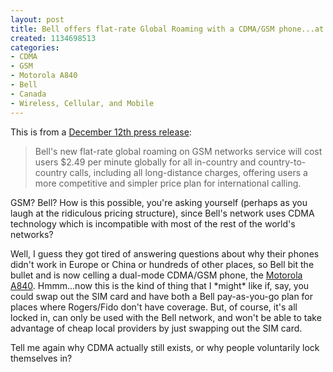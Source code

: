 ```yaml
--- 
layout: post
title: Bell offers flat-rate Global Roaming with a CDMA/GSM phone...at $2.49 per minute!
created: 1134698513
categories: 
- CDMA
- GSM
- Motorola A840
- Bell
- Canada
- Wireless, Cellular, and Mobile
---
```

<p>This is from a <a href="http://www.bce.ca/en/news/releases/bc/2005/12/12/73111.html">December 12th press release</a>:</p>  <blockquote> Bell's new flat-rate global roaming on GSM networks service will cost users $2.49 per minute globally for all in-country and country-to-country calls, including all long-distance charges, offering users a more competitive and simpler price plan for international calling. </blockquote>  <p>GSM? Bell? How is this possible, you're asking yourself (perhaps as you laugh at the ridiculous pricing structure), since Bell's network uses CDMA technology which is incompatible with most of the rest of the world's networks?</p>  <p>Well, I guess they got tired of answering questions about why their phones didn't work in Europe or China or hundreds of other places, so Bell bit the bullet and is now celling a dual-mode CDMA/GSM phone, the <a href="http://direct.motorola.com/ENS/web_producthome.asp?Country=USA&amp;language=ENS&amp;productid=29608">Motorola A840</a>. Hmmm...now this is the kind of thing that I *might* like if, say, you could swap out the SIM card and have both a Bell pay-as-you-go plan for places where Rogers/Fido don't have coverage. But, of course, it's all locked in, can only be used with the Bell network, and won't be able to take advantage of cheap local providers by just swapping out the SIM card.</p>  <p>Tell me again why CDMA actually still exists, or why people voluntarily lock themselves in?</p>

